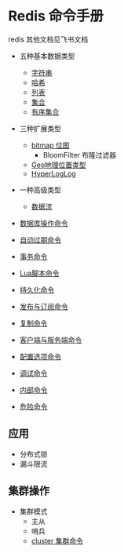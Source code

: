 # Redis 命令手册
redis 其他文档见飞书文档

- 五种基本数据类型
  - [字符串](./string.md)
  - [哈希](./hash.md)
  - [列表](./list.md)
  - [集合](./set.md)
  - [有序集合](./sortset.md)
- 三种扩展类型
  - [bitmap 位图](./bitmap.md)
  	- BloomFilter 布隆过滤器
  - [Geo地理位置类型](./geo.md)
  - [HyperLogLog](./hyperlog.md)
- 一种高级类型
  - [数据流](./stream.md)

- [数据库操作命令](./database.md)
- [自动过期命令](./expire.md)
- [事务命令](./transaction.md)
- [Lua脚本命令](./lua.md)
- [持久化命令](./persistence.md)
- [发布与订阅命令](./pub-sub.md)
- [复制命令](./replication.md)
- [客户端与服务端命令](./sys.md)
- [配置选项命令](./config.md)
- [调试命令](./debug.md)
- [内部命令](./internal.md)
- [危险命令](./danger.md)


## 应用

- 分布式锁
- 漏斗限流

## 集群操作

- 集群模式
  - 主从
  - 哨兵
  - [cluster 集群命令](./cluster/cli.md)
